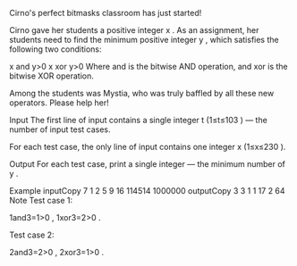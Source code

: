 Cirno's perfect bitmasks classroom has just started!

Cirno gave her students a positive integer x
. As an assignment, her students need to find the minimum positive integer y
, which satisfies the following two conditions:

x and y>0
x xor y>0
Where and
 is the bitwise AND operation, and xor
 is the bitwise XOR operation.

Among the students was Mystia, who was truly baffled by all these new operators. Please help her!

Input
The first line of input contains a single integer t
 (1≤t≤103
) — the number of input test cases.

For each test case, the only line of input contains one integer x
 (1≤x≤230
).

Output
For each test case, print a single integer — the minimum number of y
.

Example
inputCopy
7
1
2
5
9
16
114514
1000000
outputCopy
3
3
1
1
17
2
64
Note
Test case 1:

1and3=1>0
, 1xor3=2>0
.

Test case 2:

2and3=2>0
, 2xor3=1>0
.